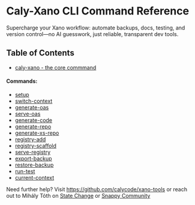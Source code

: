 # Caly-Xano CLI Command Reference

Supercharge your Xano workflow: automate backups, docs, testing, and version control—no AI guesswork, just reliable, transparent dev tools.

## Table of Contents

- [caly-xano - the core commmand](caly-xano-cli.md)
#### Commands: 
- [setup](commands/setup.md)
- [switch-context](commands/switch-context.md)
- [generate-oas](commands/generate-oas.md)
- [serve-oas](commands/serve-oas.md)
- [generate-code](commands/generate-code.md)
- [generate-repo](commands/generate-repo.md)
- [generate-xs-repo](commands/generate-xs-repo.md)
- [registry-add](commands/registry-add.md)
- [registry-scaffold](commands/registry-scaffold.md)
- [serve-registry](commands/serve-registry.md)
- [export-backup](commands/export-backup.md)
- [restore-backup](commands/restore-backup.md)
- [run-test](commands/run-test.md)
- [current-context](commands/current-context.md)

Need further help? Visit https://github.com/calycode/xano-tools or reach out to Mihály Tóth on [State Change](https://statechange.ai/) or [Snappy Community](https://www.skool.com/@mihaly-toth-2040?g=snappy)
